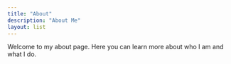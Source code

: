 ```yaml
---
title: "About"
description: "About Me"
layout: list
---
```


Welcome to my about page. Here you can learn more about who I am and what I do.
